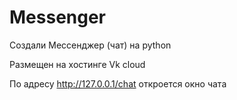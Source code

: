 # Messenger
Создали Мессенджер (чат) на python

Размещен на хостинге Vk cloud

По адресу http://127.0.0.1/chat откроется окно чата
